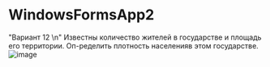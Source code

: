 # WindowsFormsApp2
"Вариант 12 \n"
Известны количество жителей в государстве и площадь его территории. Оп-ределить плотность населенияв этом государстве.
![image](https://user-images.githubusercontent.com/90183727/158971959-3138c3be-36a9-4618-a72f-cf99ba835800.png)
